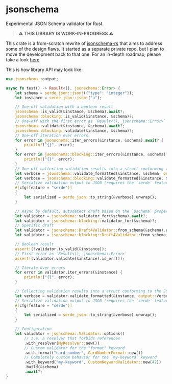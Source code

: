 # jsonschema

Experimental JSON Schema validator for Rust.

> **⚠️ THIS LIBRARY IS WORK-IN-PROGRESS ⚠️**

This crate is a from-scratch rewrite of [jsonschema-rs](https://github.com/Stranger6667/jsonschema-rs) that aims to address some of the design flaws.
It started as a separate private repo, but I plan to move the development back to that one.
For an in-depth roadmap, please take a look [here](https://github.com/Stranger6667/jsonschema/issues/1)

This is how library API may look like:

```rust
use jsonschema::output;

async fn test() -> Result<(), jsonschema::Error> {
    let schema = serde_json::json!({"type": "integer"});
    let instance = serde_json::json!("a");

    // One-off validation with a boolean result
    jsonschema::is_valid(&instance, &schema).await?;
    jsonschema::blocking::is_valid(&instance, &schema)?;
    // One-off with the first error as `Result<(), jsonschema::Error>`
    jsonschema::validate(&instance, &schema).await?;
    jsonschema::blocking::validate(&instance, &schema)?;
    // One-off iteration over errors
    for error in jsonschema::iter_errors(&instance, &schema).await? {
        println!("{}", error);
    }
    for error in jsonschema::blocking::iter_errors(&instance, &schema)? {
        println!("{}", error);
    }
    // One-off collecting validation results into a struct conforming to the JSON Schema "Verbose" output format
    let verbose = jsonschema::validate_formatted(&instance, &schema, output::Verbose).await?;
    let verbose = jsonschema::blocking::validate_formatted(&instance, &schema, output::Verbose)?;
    // Serialize validation output to JSON (requires the `serde` feature)
    #[cfg(feature = "serde")]
    {
        let serialized = serde_json::to_string(&verbose).unwrap();
    }

    // Async by default, autodetect draft based on the `$schema` property
    let validator = jsonschema::validator_for(&schema).await?;
    let validator = jsonschema::blocking::validator_for(&schema)?;
    // Specific draft
    let validator = jsonschema::Draft4Validator::from_schema(&schema).await?;
    let validator = jsonschema::blocking::Draft4Validator::from_schema(&schema)?;

    // Boolean result
    assert!(!validator.is_valid(&instance));
    // First error as `Result<(), jsonschema::Error>`
    assert!(validator.validate(&instance).is_err());

    // Iterate over errors
    for error in validator.iter_errors(&instance) {
        println!("{}", error);
    }

    // Collecting validation results into a struct conforming to the JSON Schema "Verbose" output format
    let verbose = validator.validate_formatted(&instance, output::Verbose)?;
    // Serialize validation output to JSON (requires the `serde` feature)   
    #[cfg(feature = "serde")]
    {
        let serialized = serde_json::to_string(&verbose).unwrap();
    }

    // Configuration
    let validator = jsonschema::Validator::options()
        // I.e. a resolver that forbids references
        .with_resolver(MyResolver::new())
        // Custom validator for the "format" keyword
        .with_format("card_number", CardNumberFormat::new())
        // Completely custom behavior for the `my-keyword` keyword
        .with_keyword("my-keyword", CustomKeywordValidator::new(42))
        .build(&schema)
        .await?;
}
```
